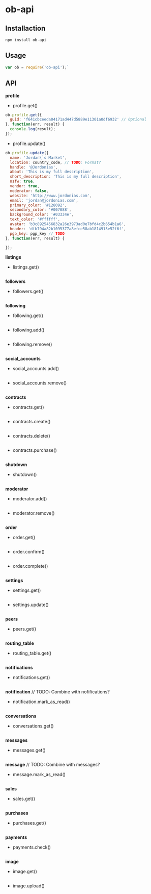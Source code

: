# ob-api

## Installaction

`npm install ob-api`

## Usage

```js
var ob = require('ob-api');`
```

## API

**profile**

* profile.get()
```js
ob.profile.get({
  guid: 'f641cbceeda04171ad447d5889e11301a0df6932' // Optional
}, function(err, result) {
  console.log(result);
});
```

* profile.update()
```js
ob.profile.update({
  name: 'Jordan\`s Market',
  location: country_code, // TODO: Format?
  handle: '@Jordonias',
  about: 'This is my full description',
  short_description: 'This is my full description',
  nsfw: true,
  vendor: true,
  moderator: false,
  website: 'http://www.jordonias.com',
  email: 'jordan@jordonias.com',
  primary_color: '#128092',
  secondary_color: '#007088',
  background_color: '#03334e',
  text_color: '#ffffff',
  avatar: 'b3c8925456832a26e3973ad0e7bfd4c2b654b1a6',
  header: 'dfb794a82b1095377a8efce58ab1814913e52f6f',
  pgp_key: pgp_key // TODO
}, function(err, result) {

});
```


**listings**

* listings.get()
```js
```


**followers**

* followers.get()
```js
```


**following**

* following.get()
```js
```

* following.add()
```js
```

* following.remove()
```js
```


**social_accounts**

* social_accounts.add()
```js
```

* social_accounts.remove()
```js
```


**contracts**

* contracts.get()
```js
```

* contracts.create()
```js
```

* contracts.delete()
```js
```

* contracts.purchase()
```js
```


**shutdown**

* shutdown()
```js
```


**moderator**

* moderator.add()
```js
```

* moderator.remove()
```js
```


**order**

* order.get()
```js
```

* order.confirm()
```js
```

* order.complete()
```js
```


**settings**

* settings.get()
```js
```

* settings.update()
```js
```


**peers**

* peers.get()
```js
```


**routing_table**

* routing_table.get()
```js
```


**notifications**

* notifications.get()
```js
```


**notification**
// TODO: Combine with nofifications?

* notification.mark_as_read()
```js
```


**conversations**

* conversations.get()
```js
```


**messages**

* messages.get()
```js
```


**message**
// TODO: Combine with messages?

* message.mark_as_read()
```js
```


**sales**

* sales.get()
```js
```


**purchases**

* purchases.get()
```js
```


**payments**

* payments.check()
```js
```


**image**

* image.get()
```js
```

* image.upload()
```js
```
